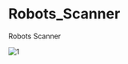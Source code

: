 # Robots_Scanner
Robots Scanner


![1](https://user-images.githubusercontent.com/83164596/119130891-0c35cd00-ba4e-11eb-92cb-6b399d18234e.PNG)

